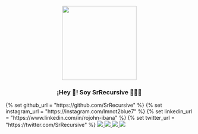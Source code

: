 <p align="center" width="300">
   <img align="center" width="200" src="https://avatars.githubusercontent.com/u/96599624?v=4" />
   <h3 align="center">¡Hey 👋! Soy SrRecursive 👨🏻‍💻</h3>
</p>
<!-- URL base para cada red social -->
{% set github_url = "https://github.com/SrRecursive" %}
{% set instagram_url = "https://instagram.com/lmnot2blue7" %}
{% set linkedin_url = "https://www.linkedin.com/in/rojohn-ibana" %}
{% set twitter_url = "https://twitter.com/SrRecursive" %}

<!-- Distintivos de las redes sociales -->
<a href="{{ github_url }}">
  <img src="https://img.shields.io/static/v1?label=&message=GitHub&color=171515&logo=github&logoColor=white&style=for-the-badge">
</a>
<a href="{{ instagram_url }}">
  <img src="https://img.shields.io/static/v1?label=&message=Instagram&color=FF69B4&logo=instagram&logoColor=red&style=for-the-badge">
</a>
<a href="{{ linkedin_url }}">
  <img src="https://img.shields.io/static/v1?label=&message=LinkedIn&color=0e76a8&logo=linkedin&logoColor=white&style=for-the-badge">
</a>
<a href="{{ twitter_url }}">
  <img src="https://img.shields.io/static/v1?label=&message=Twitter&color=1DA1F2&logo=twitter&logoColor=white&style=for-the-badge">
</a>




<!--
**SrRecursive/SrRecursive** is a ✨ _special_ ✨ repository because its `README.md` (this file) appears on your GitHub profile.

Here are some ideas to get you started:

- 🔭 I’m currently working on ...
- 🌱 I’m currently learning ...
- 👯 I’m looking to collaborate on ...
- 🤔 I’m looking for help with ...
- 💬 Ask me about ...
- 📫 How to reach me: ...
- 😄 Pronouns: ...
- ⚡ Fun fact: ...
-->
